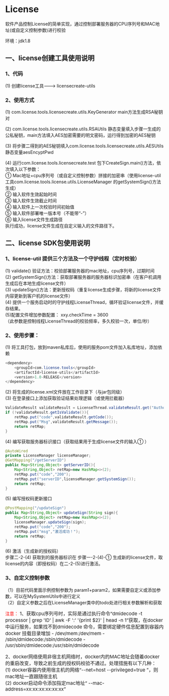 # License

软件产品控制License的简单实现，通过控制部署服务器的CPU序列号和MAC地址(或自定义控制参数)进行校验  

环境：jdk1.8
## 一、license创建工具使用说明

### 1、代码
(1)  创建license工具---> licensecreate-utils

### 2、使用方式
(1) com.license.tools.licensecreate.utils.KeyGenerator  main方法生成RSA秘钥对

(2) com.license.tools.licensecreate.utils.RSAUtils 静态变量填入步骤一生成的公私秘钥，main方法填入AES加密需要的明文密码，运行得到加密的AES秘钥

(3) 将步骤二得到的AES秘钥填入com.license.tools.licensecreate.utils.AESUtils 静态变量aesEncyptPwd

(4) 运行com.license.tools.licensecreate.test 包下CreateSign.main()方法，依次填入以下参数：  
① Mac地址+cpu序列号（或自定义控制参数）拼接的加密串（使用license-util工具com.license.tools.license.utils.LicenseManager 的getSystemSign()方法生成）  
② 输入软件生效起始时间  
③ 输入软件生效截止时间  
④ 输入软件上一次校验时间初始值  
⑤ 输入软件部署唯一版本号（不能带“-”）  
⑥ 输入license文件生成路径  
执行成功，license文件生成在自定义输入的文件路径下。

## 二、license SDK包使用说明

### 1、license-util 提供三个方法及一个守护线程（定时校验）
(1) validate() 验证方法：校验部署服务器的mac地址，cpu序列号，过期时间  
(2) getSystemSign()方法：获取部署服务器的服务器标识加密串（在客户机调用生成后在本地生成license文件）  
(3) updateSign()方法：更新授权码（重复license生成步骤，将新的license文件内容更新到客户机的license文件）  
(4) 提供一个服务启动时的守护线程LicenseThread，循环验证license文件，并缓存结果。  
(5)配置文件增加参数配置： xxy.checkTime  = 3600    
（此参数是控制线程LicenseThread的校验频率，多久校验一次，单位/秒）

### 2、使用步骤：
(1) 将工具打包，放到maven私库后，使用的服务pom文件加入私库地址，添加依赖
```java
<dependency>
    <groupId>com.license.tools</groupId>
    <artifactId>license-utils</artifactId>
    <version>1.0-RELEASE</version>
</dependency>
```

(2) 将生成的license.xml文件放在工作目录下（与jar包同级）  
(3) 在登录接口上添加获取验证结果处理逻辑（或使用拦截器）
```java
ValidateResult validateResult = LicenseThread.validateResult.get("Authorize");
if (!validateResult.getIsValidate()){
    retMap.put("code",validateResult.getCode());
    retMap.put("Msg",validateResult.getMessage());
    return retMap;
}
```

(4) 编写获取服务器标识接口（获取结果用于生成license文件的输入① ）
```java
@AutoWired
private LicenseManager licenseManager;
@GetMapping("/getServerID")
public Map<String,Object> getServerID(){
    Map<String,Object> retMap=new HashMap<>(2);
    retMap.put("code","200");
    retMap.put("serverID",licenseManager.getSystemSign());
    return retMap;
}
```

(5) 编写授权码更新接口
```java
@PostMapping("/updateSign")
public Map<String,Object> updateSign(String sign){
    Map<String,Object> retMap=new HashMap<>(2);
    licenseManager.updateSign(sign);
    retMap.put("code","200");
    retMap.put("msg","激活成功！");
    return retMap;
}
```

(6) 激活（生成新的授权码）  
步骤二-2-(4) 获取到的服务器标识在 步骤一-2-(4)-① 生成新的license文件，取license的内容（即授权码）在二-2-(5)进行激活。  

### 3、自定义控制参数
（1）目前代码里面示例控制参数为 param1+param2，如果需要自定义或添加参数，可以在MySystemUtils中进行定义  
（2）自定义参数之后在LicenseManager类中的todo处进行相关参数解析和获取

<span style="color:red;">
注意：
</span>  
<span style="font-size: 15px">
1、获取cpu序列号时，实际是通过执行命令“dmidecode -t processor | grep 'ID' | awk -F ':' '{print $2}' | head -n 1”获取，在docker中运行服务，如果找不到dmidecode 命令，需要绑定硬件信息配置到容器内
 docker 挂载目录增加 
- /dev/mem:/dev/mem
- /sbin/dmidecode:/sbin/dmidecode
- /usr/sbin/dmidecode:/usr/sbin/dmidecode 

2、docker网络使用非宿主机网络时，docker内的MAC地址会随着docker的重启改变，导致之前生成的授权码校验不通过。处理措施有以下几种：  
(1) docker容器内使用宿主机的网络“--net=host   --privileged=true ”，则mac地址一直跟随宿主机  
(2) docker启动命令添加指定mac地址“ --mac-address=xx:xx:xx:xx:xx:xx”  
</span>